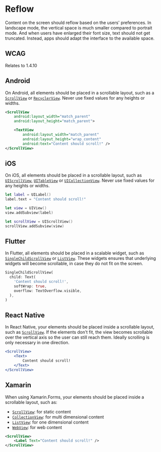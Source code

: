 # Reflow

Content on the screen should reflow based on the users' preferences.  In landscape mode, the vertical space is much smaller compared to portrait mode. And when users have enlarged their font size, text should not get truncated. Instead, apps should adapt the interface to the available space.

## WCAG

Relates to 1.4.10

## Android

On Android, all elements should be placed in a scrollable layout, such as a [`ScrollView`](https://developer.android.com/reference/android/widget/ScrollView) or [`RecyclerView`](https://developer.android.com/jetpack/androidx/releases/recyclerview). Never use fixed values for any heights or widths.

```xml
<ScrollView
    android:layout_width="match_parent"
    android:layout_height="match_parent">

    <TextView
        android:layout_width="match_parent"
        android:layout_height="wrap_content"
        android:text="Content should scroll!" />
</ScrollView>
```

## iOS

On iOS, all elements should be placed in a scrollable layout, such as [`UIScrollView`](https://developer.apple.com/documentation/uikit/uiscrollview), [`UITableView`](https://developer.apple.com/documentation/uikit/views_and_controls/table_views) or [`UICollectionView`](https://developer.apple.com/documentation/uikit/views_and_controls/collection_views). Never use fixed values for any heights or widths.

```swift
let label = UILabel()
label.text = "Content should scroll!"

let view = UIView()
view.addSubview(label)

let scrollView = UIScrollView()
scrollView.addSubview(view)
```

## Flutter

In Flutter, all elements should be placed in a scalable widget, such as [`SingleChildScrollView`](https://api.flutter.dev/flutter/widgets/SingleChildScrollView-class.html) or [`ListView`](https://api.flutter.dev/flutter/widgets/ListView-class.html). These widgets ensures that underlying widgets will become scrollable, in case they do not fit on the screen.

```dart
SingleChildScrollView(
  child: Text(
    'Content should scroll!',
    softWrap: true,
    overflow: TextOverflow.visible,
  ),
)
```

## React Native

In React Native, your elements should be placed inside a scrollable layout, such as [`ScrollView`](https://reactnative.dev/docs/scrollview). If the elements don't fit, the view becomes scrollable over the vertical axis so the user can still reach them. Ideally scrolling is only necessary in one direction.

```jsx
<ScrollView>
    <Text>
        Content should scroll!
    </Text>
</ScrollView>
```

## Xamarin

When using Xamarin.Forms, your elements should be placed inside a scrollable layout, such as:

- [`ScrollView`](https://docs.microsoft.com/en-us/xamarin/xamarin-forms/user-interface/layouts/scrollview): for static content
- [`CollectionView`](https://docs.microsoft.com/en-us/xamarin/xamarin-forms/user-interface/collectionview/): for multi dimensional content
- [`ListView`](https://docs.microsoft.com/en-us/xamarin/xamarin-forms/user-interface/listview/): for one dimensional content
- [`WebView`](https://docs.microsoft.com/en-us/xamarin/xamarin-forms/user-interface/webview): for web content

```xml
<ScrollView>
    <Label Text="Content should scroll!" />
</ScrollView>
```
